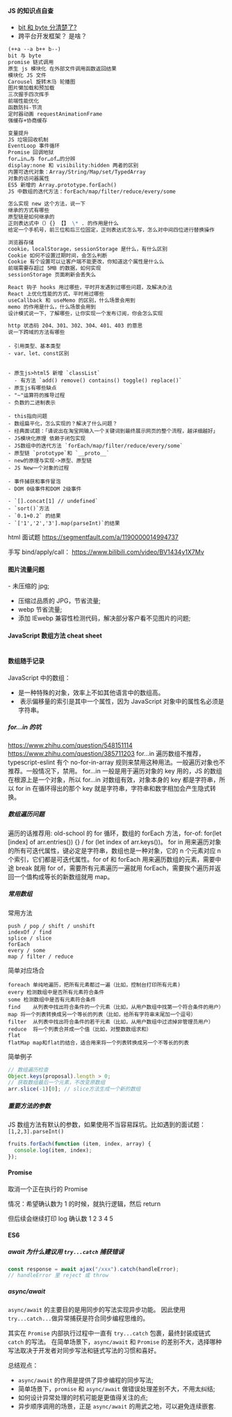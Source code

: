 #### JS 的知识点自查

- [bit 和 byte 分清楚了?](https://www.cnblogs.com/yueshangzuo/p/5889910.html)
- 跨平台开发框架？ 是啥？

```markdown
(++a --a b++ b--)
bit 与 byte
promise 链式调用
原生 js 模块化 在外部文件调用函数返回结果
模块化 JS 文件
Carousel 旋转木马 轮播图
图片懒加载和预加载
三次握手四次挥手
前端性能优化
函数防抖-节流
定时器动画 requestAnimationFrame
强缓存+协商缓存

变量提升
JS 垃圾回收机制
EventLoop 事件循环
Promise 回调地狱
for…in…与 for…of…的分辨
display:none 和 visibility:hidden 两者的区别
内置可迭代对象：Array/String/Map/set/TypedArray
对象的访问器属性
ES5 新增的 Array.prototype.forEach()
JS 中数组的迭代方法：forEach/map/filter/reduce/every/some

怎么实现 new 这个方法，说一下
继承的方式有哪些
原型链是如何继承的
正则表达式中（）{} 【】 \* . 的作用是什么
给定一个手机号，前三位和后三位固定，正则表达式怎么写，怎么对中间四位进行替换操作

浏览器存储
cookie，localStorage，sessionStorage 是什么，有什么区别
Cookie 如何不设置过期时间，会怎么判断
Cookie 有个设置可以让客户端不能更改，你知道这个属性是什么么
前端需要存超过 5MB 的数据，如何实现
sessionStorage 页面刷新会丢失么

React 钩子 hooks 用过哪些，平时开发遇到过哪些问题，及解决办法
React 上优化性能的方式，平时用过哪些
useCallback 和 useMemo 的区别，什么场景会用到
memo 的作用是什么，什么场景会用到
设计模式说一下，了解哪些，让你实现一个发布订阅，你会怎么实现

http 状态码 204、301、302、304、401、403 的意思
说一下跨域的方法有哪些
```

```
- 引用类型、基本类型
- var、let、const区别


- 原生js>html5 新增 `classList`
  - 有方法 `add() remove() contains() toggle() replace()`
- 原生js有哪些缺点
- "~"运算符的推导过程
- 负数的二进制表示

- this指向问题
- 数组扁平化，怎么实现的？解决了什么问题？
- 经典面试题：「请说出在淘宝网输入一个关键词到最终展示网页的整个流程，越详细越好」
- JS模块化原理 依赖于闭包实现
- JS数组中的迭代方法 `forEach/map/filter/reduce/every/some`
- 原型链 `prototype`和 `__proto__`
- new的原理与实现->原型、原型链
- JS New一个对象的过程

- 事件捕获和事件冒泡
- DOM 0级事件和DOM 2级事件

- `[].concat[1] // undefined`
- `sort()`方法
- `0.1+0.2` 的结果
- `['1','2','3'].map(parseInt)`的结果
```

html 面试题 https://segmentfault.com/a/1190000014994737

手写 bind/apply/call： https://www.bilibili.com/video/BV1434y1X7Mv

#### 图片流量问题

​- 未压缩的 jpg;

- 压缩过品质的 JPG，节省流量;
- webp 节省流量;
- 添加 IEwebp 兼容性检测代码，解决部分客户看不见图片的问题;

#### JavaScript 数组方法 cheat sheet

```js

```

#### 数组随手记录

JavaScript 中的数组：

- 是一种特殊的对象，效率上不如其他语言中的数组高。
- ​ 表示偏移量的索引是其中一个属性，因为 JavaScript 对象中的属性名必须是字符串。

##### for...in 的坑

https://www.zhihu.com/question/548151114
https://www.zhihu.com/question/385711203
for...in 遍历数组不推荐，typescript-eslint 有个 no-for-in-array 规则来禁用这种用法。一般遍历对象也不推荐。一般情况下，禁用。
for...in 一般是用于遍历对象的 key 用的，JS 的数组在根源上是一个对象，所以 for...in 对数组有效，对象本身的 key 都是字符串，所以 for in 在循环得出的那个 key 就是字符串，字符串和数字相加会产生隐式转换。

##### 数组遍历问题

遍历的话推荐用: old-school 的 for 循环，数组的 forEach 方法，for-of: for(let [index] of arr.entries()) {} / for (let index of arr.keys())。
for in 用来遍历对象的所有可迭代属性，键必定是字符串，数组也是一种对象，它的 n 个元素对应 n 个索引，它们都是可迭代属性。for of 和 forEach 用来遍历数组的元素，需要中途 break 就用 for of，需要所有元素遍历一遍就用 forEach，需要挨个遍历并返回一个值构成等长的新数组就用 map。

##### 常用数组

常用方法

```
push / pop / shift / unshift
indexOf / find
splice / slice
forEach
every / some
map / filter / reduce
```

简单对应场合

```
foreach	单纯地遍历，把所有元素都过一遍（比如，控制台打印所有元素)
every 检测数组中是否所有元素符合条件
some 检测数组中是否有元素符合条件
find	从列表中找出符合条件的一个元素（比如，从用户数组中找第一个符合条件的用户）
map	将一个列表转换成另一个等长的列表（比如，给所有字符串末尾加一个逗号）
filter	从列表中找出符合条件的若干元素（比如，从用户数组中过滤掉非管理员用户）
reduce	将一个列表合并成一个值（比如，对整数数组求和）
flat
flatMap	map和flat的结合，适合用来将一个列表转换成另一个不等长的列表
```

简单例子

```js
// 数组遍历检查
Object.keys(proposal).length > 0;
// 获取数组最后一个元素，不改变原数组
arr.slice(-1)[0]; // slice方法生成一个新的数组
```

##### 重要方法的参数

JS 数组方法有默认的参数，如果使用不当容易踩坑。比如遇到的面试题：`[1,2,3].parseInt()`

```js
fruits.forEach(function (item, index, array) {
  console.log(item, index);
});
```

#### Promise

取消一个正在执行的 Promise

情况：希望确认数为 1 的时候，就执行逻辑，然后 return

但后续会继续打印 log 确认数 1 2 3 4 5

#### ES6

##### await 为什么建议用 `try...catch` 捕获错误

```js
const response = await ajax("/xxx").catch(handleError);
// handleError 里 reject 或 throw
```

##### async/await

`async/await` 的主要目的是用同步的写法实现异步功能。
因此使用`try...catch...`做异常捕获是符合同步编程思维的。

其实在 `Promise` 内部执行过程中一直有 `try...catch` 包裹，最终封装成链式 `catch` 的写法。
在简单场景下，`async/await` 和 `Promise` 的差别不大，选择哪种写法取决于开发者对同步写法和链式写法的习惯和喜好。

总结观点：

- `async/await` 的作用是提供了异步编程的同步写法;
- 简单场景下，`promise` 和 `async/await` 做错误处理差别不大，不用太纠结;
- 如何设计异常处理的时机可能是更值得关注的点;
- 异步顺序调用的场景，正是 `async/await` 的用武之地，可以避免连续嵌套.
